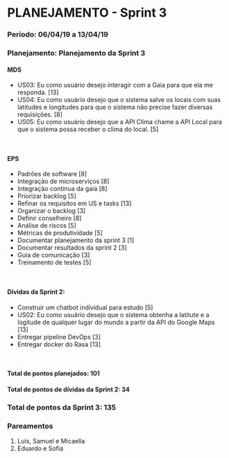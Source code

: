 # PLANEJAMENTO - Sprint 3
### Período: 06/04/19 a 13/04/19



### Planejamento: Planejamento da Sprint 3

#### MDS

   * US03: Eu como usuário desejo interagir com a Gaia para que ela me responda. <span>[13]</span>
   * US04: Eu como usuário desejo que o sistema salve os locais com suas latitudes e longitudes para que o sistema não precise fazer diversas requisições. <span>[8]</span>
   * US05: Eu como usuário desejo que a API Clima chame a API Local para que o sistema possa receber o clima do local. <span>[5]</span>

<br />

#### EPS
   * Padrões de software <span>[8]</span>
   * Integração de microserviços <span>[8]</span>
   * Integração contínua da gaia <span>[8]</span>
   * Priorizar backlog <span>[5]</span>
   * Refinar os requisitos em US e tasks <span>[13]</span>
   * Organizar o backlog <span>[3]</span>
   * Definir conselheiro <span>[8]</span>
   * Análise de riscos <span>[5]</span>
   * Métricas de produtividade <span>[5]</span>
   * Documentar planejamento da sprint 3 <span>[1]</span>
   * Documentar resultados da sprint 2 <span>[3]</span>
   * Guia de comunicação <span>[3]</span>
   * Treinamento de testes <span>[5]</span>

<br />

#### Dívidas da Sprint 2:

   * Construir um chatbot individual para estudo <span>[5]</span>
   * US02: Eu como usuário desejo que o sistema obtenha a latitute e a logitude de qualquer lugar do mundo a partir da API do Google Maps <span>[13]</span>
   * Entregar pipeline DevOps <span>[3]</span>
   * Entregar docker do Rasa <span>[13]</span>

<br />

#### Total de pontos planejados: 101
#### Total de pontos de dívidas da Sprint 2: 34


### Total de pontos da Sprint 3: 135

### Pareamentos

1. Luís, Samuel e Micaella <br />
2. Eduardo e Sofia
  